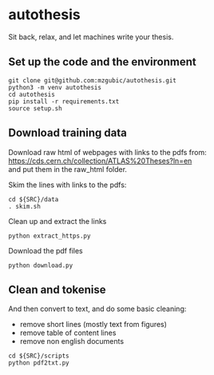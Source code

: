 # autothesis

Sit back, relax, and let machines write your thesis.

## Set up the code and the environment
```
git clone git@github.com:mzgubic/autothesis.git
python3 -m venv autothesis
cd autothesis
pip install -r requirements.txt
source setup.sh
```

## Download training data

Download raw html of webpages with links to the pdfs from:  
https://cds.cern.ch/collection/ATLAS%20Theses?ln=en  
and put them in the raw_html folder.

Skim the lines with links to the pdfs:
```
cd ${SRC}/data
. skim.sh
```

Clean up and extract the links
```
python extract_https.py
```

Download the pdf files
```
python download.py
```

## Clean and tokenise

And then convert to text, and do some basic cleaning:
- remove short lines (mostly text from figures)
- remove table of content lines
- remove non english documents
```
cd ${SRC}/scripts
python pdf2txt.py
```




